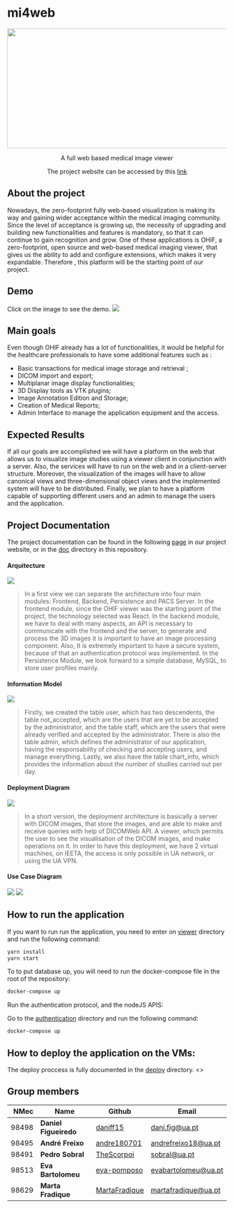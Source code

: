 # mi4web

<p align="center">
  <img  src="/images/logo_branco.png" height=275 width=600>
</p>
<p align="center"> A full web based medical image viewer </p>
<p align="center"> The project website can be accessed by this <a href="https://thescorpoi.github.io">link</a> </p

<hr>

## About the project

Nowadays, the zero-footprint fully web-based visualization is making its way and gaining wider acceptance within the medical imaging community. Since the level of acceptance is growing up, the necessity of upgrading and building new functionalities and features is mandatory, so that it can continue to gain recognition and grow. One of these applications is OHIF, a zero-footprint, open source and web-based medical imaging viewer, that gives us the ability to add and configure extensions, which makes it very expandable. Therefore , this platform will be the starting point of our project.

## Demo
  Click on the image to see the demo.
  <a href="https://www.youtube.com/watch?v=avFWvRrvVhc"> <img  src="/images/ezgif.com-gif-maker.gif"></a>


## Main goals

Even though OHIF already has a lot of functionalities, it would be helpful for the healthcare professionals to have some additional features such as :

- Basic transactions for medical image storage and retrieval ;
- DICOM import and export;
- Multiplanar image display functionalities; 
- 3D Display tools as VTK plugins;
- Image Annotation Edition and Storage;
- Creation of Medical Reports;
- Admin Interface to manage the application equipment and the access.

## Expected Results

If all our goals are accomplished we will have a platform on the web that allows us to visualize image studies using a viewer client in conjunction with a server.
Also, the services will have to run on the web and in a client-server structure. 
Moreover, the visualization of the images will have to allow canonical views and three-dimensional object views and the implemented system will have to be distributed. 
Finally, we plan to have a platform capable of supporting different users and an admin to manage the users and the application. 



## Project Documentation

The project documentation can be found in the following [page](https://thescorpoi.github.io/documentation) in our project website, or in the [doc](/doc/) directory in this repository.

#### Arquitecture

<img src="/images/arquitecture.png">

>In a first view we can separate the architecture into four main modules: Frontend, Backend, Persistence and PACS Server. In the frontend module, since the OHIF viewer was the starting point of the project, the technology selected was React. In the backend module, we have to deal with many aspects, an API is necessary to communicate with the frontend and the server, to generate and process the 3D images it is important to have an image processing component. Also, It is extremely important to have a secure system, because of that an authentication protocol was implemented. In the Persistence Module, we look forward to a simple database, MySQL, to store user profiles mainly.


#### Information Model

<img src="/images/information_model.aa712f7c.png">

>Firstly, we created the table user, which has two descendents, the table not_accepted, which are the users that are yet to be accepted by the administrator, and the table staff, which are the users that were already verified and accepted by the administrator. There is also the table admin, which defines the administrator of our application, having the responsability of checking and accepting users, and manage everything. Lastly, we also have the table chart_info, which provides the information about the number of studies carried out per day.

#### Deployment Diagram 

<img src="/images/deployment.png">

>In a short version, the deployment architecture is basically a server with DICOM images, that store the images, and are able to make and receive queries with help of DICOMWeb API. A viewer, which permits the user to see the visualisation of the DICOM images, and make operations on it. In order to have this deployment, we have 2 virtual machines, on IEETA, the access is only possible in UA network, or using the UA VPN.

#### Use Case Diagram

<img src="/images/useCaseRest.c2df0660.png">
<img src="/images/useCaseSM.67844576.png">



## How to run the application

If you want to run run the application, you need to enter on [viewer](/viewer) directory and run the following command:

```bash
yarn install
yarn start
```

To to put database up, you will need to run the docker-compose file in the root of the repository: 
```bash
docker-compose up
```

Run the authentication protocol, and the nodeJS APIS:

Go to the [authentication](/authentication/) directory and run the following command:
```bash
docker-compose up
```

## How to deploy the application on the VMs:

The deploy proccess is fully documented in the [deploy](/deploy/) directory.
<>

## Group members

| NMec | Name | Github | Email |
|--:|---|---|---|
| 98498 | **Daniel Figueiredo** | [daniff15](https://github.com/daniff15) | dani.fig@ua.pt |
| 98495 | **André Freixo** | [andre180701](https://github.com/andre180701) | andrefreixo18@ua.pt |
| 98491 | **Pedro Sobral** | [TheScorpoi](https://github.com/TheScorpoi) | sobral@ua.pt |
| 98513 | **Eva Bartolomeu** | [eva-pomposo](https://github.com/eva-pomposo) | evabartolomeu@ua.pt |
| 98629 | **Marta Fradique** | [MartaFradique](https://github.com/MartaFradique) | martafradique@ua.pt |
